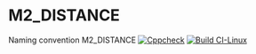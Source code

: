 # M2_DISTANCE
Naming convention M2_DISTANCE
[![Cppcheck](https://github.com/pallavi9019/M2_DISTANCE/actions/workflows/c-cpp2.yml/badge.svg)](https://github.com/pallavi9019/M2_DISTANCE/actions/workflows/c-cpp2.yml)
[![Build CI-Linux](https://github.com/pallavi9019/M2_DISTANCE/actions/workflows/c-cpp.yml/badge.svg)](https://github.com/pallavi9019/M2_DISTANCE/actions/workflows/c-cpp.yml)
